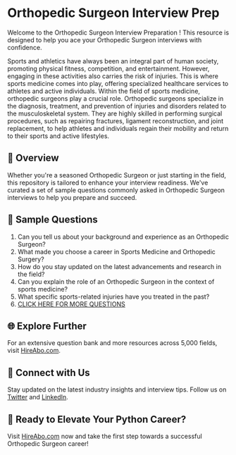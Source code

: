# Orthopedic Surgeon Interview Prep

Welcome to the Orthopedic Surgeon Interview Preparation ! This resource is designed to help you ace your Orthopedic Surgeon interviews with confidence.

Sports and athletics have always been an integral part of human society, promoting physical fitness, competition, and entertainment. However, engaging in these activities also carries the risk of injuries. This is where sports medicine comes into play, offering specialized healthcare services to athletes and active individuals. Within the field of sports medicine, orthopedic surgeons play a crucial role. Orthopedic surgeons specialize in the diagnosis, treatment, and prevention of injuries and disorders related to the musculoskeletal system. They are highly skilled in performing surgical procedures, such as repairing fractures, ligament reconstruction, and joint replacement, to help athletes and individuals regain their mobility and return to their sports and active lifestyles.

## 🚀 Overview

Whether you're a seasoned Orthopedic Surgeon or just starting in the field, this repository is tailored to enhance your interview readiness. We've curated a set of sample questions commonly asked in Orthopedic Surgeon interviews to help you prepare and succeed.

## 📝 Sample Questions

1. Can you tell us about your background and experience as an Orthopedic Surgeon?
2. What made you choose a career in Sports Medicine and Orthopedic Surgery?
3. How do you stay updated on the latest advancements and research in the field?
4. Can you explain the role of an Orthopedic Surgeon in the context of sports medicine?
5. What specific sports-related injuries have you treated in the past?
6. [CLICK HERE FOR MORE QUESTIONS](https://hireabo.com/job/15_1_1/Orthopedic%20Surgeon)

## 🌐 Explore Further

For an extensive question bank and more resources across 5,000 fields, visit [HireAbo.com](https://www.hireabo.com).

## 📱 Connect with Us

Stay updated on the latest industry insights and interview tips. Follow us on [Twitter](https://twitter.com/hireabo) and [LinkedIn](https://www.linkedin.com/in/hire-abo-3609972a8/).

## 🚀 Ready to Elevate Your Python Career?

Visit [HireAbo.com](https://www.hireabo.com) now and take the first step towards a successful Orthopedic Surgeon career!